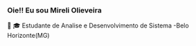 ###  Oie!! Eu sou Mireli Olieveira

📌 🎓 Estudante de Analise e Desenvolvimento de Sistema -Belo Horizonte(MG)

  
 
